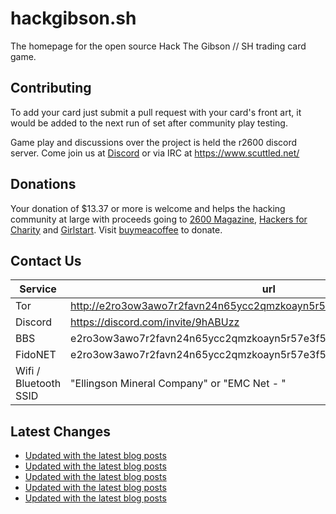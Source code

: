 # hackgibson.sh
The homepage for the open source Hack The Gibson // SH trading card game.


## Contributing

To add your card just submit a pull request with your card's front art, it would be added to the next run of set after community play testing.

Game play and discussions over the project is held the r2600 discord server. Come join us at [Discord](https://discord.com/invite/9hABUzz) or via IRC at https://www.scuttled.net/


## Donations

Your donation of $13.37 or more is welcome and helps the hacking community at large with proceeds going to [2600 Magazine](https://2600.com/), [Hackers for Charity](https://hackersforcharity.org) and [Girlstart](https://girlstart.org).  Visit [buymeacoffee](https://www.buymeacoffee.com/hackgibson.sh) to donate.


## Contact Us

Service | url
-|-
Tor | http://e2ro3ow3awo7r2favn24n65ycc2qmzkoayn5r57e3f56nvjwdcgg32ad.onion
Discord | https://discord.com/invite/9hABUzz
BBS | e2ro3ow3awo7r2favn24n65ycc2qmzkoayn5r57e3f56nvjwdcgg32ad.onion:23
FidoNET | e2ro3ow3awo7r2favn24n65ycc2qmzkoayn5r57e3f56nvjwdcgg32ad.onion:24554
Wifi / Bluetooth SSID | "Ellingson Mineral Company" or "EMC Net - <fidonet address>"

## Latest Changes
<!-- BLOG-POST-LIST:START -->
- [Updated with the latest blog posts](https://github.com/DFW2600/hackgibson.sh/commit/4ad4c1fc39763a8085db06eff953877036359334)
- [Updated with the latest blog posts](https://github.com/DFW2600/hackgibson.sh/commit/6d000d64f0de246026b6fd53f2b39d9a499dd2c8)
- [Updated with the latest blog posts](https://github.com/DFW2600/hackgibson.sh/commit/f004bd1277cf6d15002f77e265c28223a5b3f602)
- [Updated with the latest blog posts](https://github.com/DFW2600/hackgibson.sh/commit/a9369eb052d0aea9697d6e98fce8bc21e0fae964)
- [Updated with the latest blog posts](https://github.com/DFW2600/hackgibson.sh/commit/cac64dd63ba1692842d616eb3bdffc6334b95c8e)
<!-- BLOG-POST-LIST:END -->
